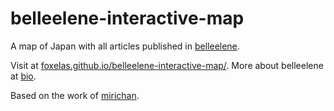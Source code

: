 # belleelene-interactive-map
A map of Japan with all articles published in [belleelene](https://belleelene.com/). 

Visit at [foxelas.github.io/belleelene-interactive-map/](https://foxelas.github.io/belleelene-interactive-map/).
More about belleelene at [bio](https://withkoji.com/@belleelene/9vln).

Based on the work of [mirichan](https://codepen.io/mirichan/pen/jEBmyG).